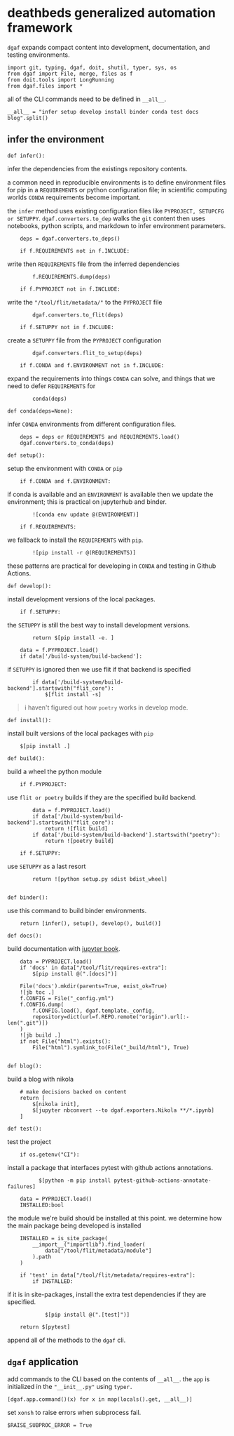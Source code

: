 # deathbeds generalized automation framework

`dgaf` expands compact content into development, documentation, and testing environments.

    import git, typing, dgaf, doit, shutil, typer, sys, os
    from dgaf import File, merge, files as f
    from doit.tools import LongRunning
    from dgaf.files import *

all of the CLI commands need to be defined in `__all__`.

    __all__ = "infer setup develop install binder conda test docs blog".split()

## infer the environment

    def infer():

infer the dependencies from the existings repository contents. 

a common need in reproducible environments is to define environment files for pip in a `REQUIREMENTS` or python configuration file; in scientific computing worlds `CONDA` requirements become important.

the `infer` method uses existing configuration files like `PYPROJECT, SETUPCFG or SETUPPY`. `dgaf.converters.to_dep` walks the `git` content then uses notebooks, python scripts, and markdown to infer environment parameters.

        deps = dgaf.converters.to_deps()

        if f.REQUIREMENTS not in f.INCLUDE:

write then `REQUIREMENTS` file from the inferred dependencies

            f.REQUIREMENTS.dump(deps)

        if f.PYPROJECT not in f.INCLUDE:

write the `"/tool/flit/metadata/"` to the `PYPROJECT` file

            dgaf.converters.to_flit(deps)

        if f.SETUPPY not in f.INCLUDE:

create a `SETUPPY` file from the `PYPROJECT` configuration

            dgaf.converters.flit_to_setup(deps)

        if f.CONDA and f.ENVIRONMENT not in f.INCLUDE:

expand the requirements into things `CONDA` can solve, and things that we need to defer `REQUIREMENTS` for

            conda(deps)

    def conda(deps=None):

infer `CONDA` environments from different configuration files.

        deps = deps or REQUIREMENTS and REQUIREMENTS.load()
        dgaf.converters.to_conda(deps)

    def setup():

setup the environment with `CONDA` or `pip`

        if f.CONDA and f.ENVIRONMENT:

if conda is available and an `ENVIRONMENT` is available then we update the environment; this is practical on jupyterhub and binder.

            ![conda env update @(ENVIRONMENT)]

        if f.REQUIREMENTS:

we fallback to install the `REQUIREMENTS` with `pip`. 

            ![pip install -r @(REQUIREMENTS)]

these patterns are practical for developing in `CONDA` and testing in Github Actions.

        
    def develop():

install development versions of the local packages.

        if f.SETUPPY:

the `SETUPPY` is still the best way to install development versions.

            return $[pip install -e. ]

        data = f.PYPROJECT.load()
        if data['/build-system/build-backend']:

if `SETUPPY` is ignored then we use flit if that backend is specified

            if data['/build-system/build-backend'].startswith("flit_core"):
                $[flit install -s]

> i haven't figured out how `poetry` works in develop mode.
        

    def install():

install built versions of the local packages  with `pip`

        $[pip install .]

    def build():

build a wheel the python module

        if f.PYPROJECT:

use `flit or poetry` builds if they are the specified build backend.

            data = f.PYPROJECT.load()
            if data['/build-system/build-backend'].startswith("flit_core"):
                return ![flit build]
            if data['/build-system/build-backend'].startswith("poetry"):
                return ![poetry build]

        if f.SETUPPY:

use `SETUPPY` as a last resort

            return ![python setup.py sdist bdist_wheel]


    def binder():

use this command to build binder environments.

        return [infer(), setup(), develop(), build()]

    def docs():

build documentation with [jupyter book].


        data = PYPROJECT.load()
        if 'docs' in data["/tool/flit/requires-extra"]:
            $[pip install @(".[docs]")]

        File('docs').mkdir(parents=True, exist_ok=True)
        ![jb toc .]
        f.CONFIG = File("_config.yml")
        f.CONFIG.dump(
            f.CONFIG.load(), dgaf.template._config,
            repository=dict(url=f.REPO.remote("origin").url[:-len(".git")])
        )
        ![jb build .]
        if not File("html").exists():
            File("html").symlink_to(File("_build/html"), True)


    def blog():
        
build a blog with nikola

        # make decisions backed on content
        return [
            $[nikola init],
            $[jupyter nbconvert --to dgaf.exporters.Nikola **/*.ipynb]
        ]

    def test():

test the project

        if os.getenv("CI"):

install a package that interfaces pytest with github actions annotations.

              $[python -m pip install pytest-github-actions-annotate-failures]

        data = PYPROJECT.load()
        INSTALLED:bool

the module we're build should be installed at this point. we determine how the main package being developed is installed

        
        INSTALLED = is_site_package(
            __import__("importlib").find_loader(
                data["/tool/flit/metadata/module"]
            ).path
        )

        if 'test' in data["/tool/flit/metadata/requires-extra"]:
            if INSTALLED:

if it is in site-packages, install the extra test dependencies if they are specified.

                $[pip install @(".[test]")]

        return $[pytest]
        

append all of the methods to the `dgaf` cli.

## `dgaf` application

add commands to the CLI based on the contents of `__all__`. the `app` is initialized in the `"__init__.py"` using `typer.`

    [dgaf.app.command()(x) for x in map(locals().get, __all__)]

set `xonsh` to raise errors when subprocess fail.

    $RAISE_SUBPROC_ERROR = True


[`flit`]: #
[`poetry`]: #
[jupyter book]: #